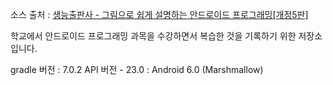 소스 출처 : [생능출판사 - 그림으로 쉽게 설명하는 안드로이드 프로그래밍[개정5판]](https://www.booksr.co.kr/html/book/book.asp?seq=697149)

학교에서 안드로이드 프로그래밍 과목을 수강하면서 복습한 것을 기록하기 위한 저장소입니다.

gradle 버전 : 7.0.2
API 버전 - 23.0 : Android 6.0 (Marshmallow)
